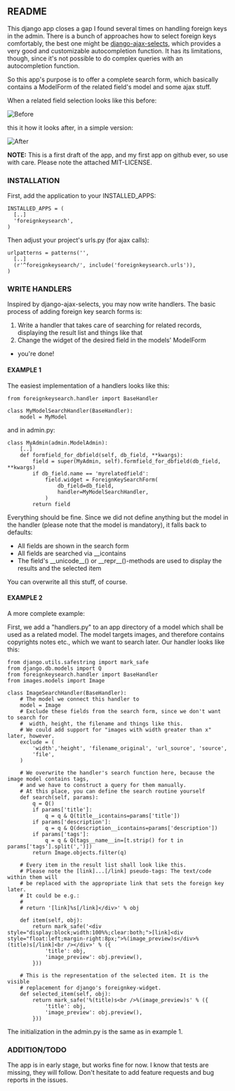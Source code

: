 ## README


This django app closes a gap I found several times on handling foreign keys in the admin. There is a bunch of approaches how to select foreign keys comfortably, the best one might be [django-ajax-selects](http://code.google.com/p/django-ajax-selects/), which provides a very good and customizable autocompletion function. It has its limitations, though, since it's not possible to do complex queries with an autocompletion function.

So this app's purpose is to offer a complete search form, which basically contains a ModelForm of the related field's model and some ajax stuff.

When a related field selection looks like this before:

![Before](http://oertel.it/pub/fk-before.png)

this it how it looks after, in a simple version:

![After](http://oertel.it/pub/fk-after.png)

**NOTE:** This is a first draft of the app, and my first app on github ever, so use with care. Please note the attached MIT-LICENSE.

### INSTALLATION

First, add the application to your INSTALLED_APPS:

    INSTALLED_APPS = (
      [..]
      'foreignkeysearch',
    )

Then adjust your project's urls.py (for ajax calls):

    urlpatterns = patterns('',
      [..]
      (r'^foreignkeysearch/', include('foreignkeysearch.urls')),
    )

### WRITE HANDLERS

Inspired by django-ajax-selects, you may now write handlers. The basic process of adding foreign key search forms is:

1. Write a handler that takes care of searching for related records, displaying the result list and things like that
2. Change the widget of the desired field in the models' ModelForm

- you're done!

#### EXAMPLE 1

The easiest implementation of a handlers looks like this:

    from foreignkeysearch.handler import BaseHandler

    class MyModelSearchHandler(BaseHandler):
        model = MyModel

and in admin.py:

    class MyAdmin(admin.ModelAdmin):
        [..]
        def formfield_for_dbfield(self, db_field, **kwargs):
            field = super(MyAdmin, self).formfield_for_dbfield(db_field, **kwargs)
            if db_field.name == 'myrelatedfield':
                field.widget = ForeignKeySearchForm(
                    db_field=db_field, 
                    handler=MyModelSearchHandler,
                )
            return field
            
Everything should be fine. Since we did not define anything but the model in the handler (please note that the model is mandatory), it falls back to defaults:

* All fields are shown in the search form
* All fields are searched via __icontains
* The field's \_\_unicode\_\_() or \_\_repr\_\_()-methods are used to display the results and the selected item

You can overwrite all this stuff, of course.

#### EXAMPLE 2

A more complete example:

First, we add a "handlers.py" to an app directory of a model which shall be used as a related model. The model targets images, and therefore contains copyrights notes etc., which we want to search later.
Our handler looks like this:

    from django.utils.safestring import mark_safe
    from django.db.models import Q
    from foreignkeysearch.handler import BaseHandler
    from images.models import Image
    
    class ImageSearchHandler(BaseHandler):
        # The model we connect this handler to
        model = Image
        # Exclude these fields from the search form, since we don't want to search for
        #  width, height, the filename and things like this.
        # We could add support for "images with width greater than x" later, however.
        exclude = (
            'width','height', 'filename_original', 'url_source', 'source',
            'file',
        )
    
        # We overwrite the handler's search function here, because the image model contains tags,
        # and we have to construct a query for them manually.
        # At this place, you can define the search routine yourself
        def search(self, params):
            q = Q()
            if params['title']:
                q = q & Q(title__icontains=params['title'])
            if params['description']:
                q = q & Q(description__icontains=params['description'])
            if params['tags']:
                q = q & Q(tags__name__in=[t.strip() for t in params['tags'].split(',')])
            return Image.objects.filter(q)
    
        # Every item in the result list shall look like this.
        # Please note the [link]...[/link] pseudo-tags: The text/code within them will
        # be replaced with the appropriate link that sets the foreign key later.
        # It could be e.g.: 
        # 
        # return '[link]%s[/link]</div>' % obj
        
        def item(self, obj):
            return mark_safe('<div style="display:block;width:100%%;clear:both;">[link]<div style="float:left;margin-right:8px;">%(image_preview)s</div>%(title)s[/link]<br /></div>' % ({
                'title': obj,
                'image_preview': obj.preview(),
            }))
    
        # This is the representation of the selected item. It is the visible
        # replacement for django's foreignkey-widget.
        def selected_item(self, obj):
            return mark_safe('%(title)s<br />%(image_preview)s' % ({
                'title': obj,
                'image_preview': obj.preview(),
            }))

The initialization in the admin.py is the same as in example 1.

### ADDITION/TODO

The app is in early stage, but works fine for now. I know that tests are missing, they will follow. Don't hesitate to add feature requests and bug reports in the issues.
